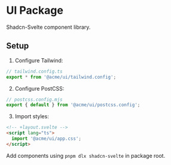 # UI Package

Shadcn-Svelte component library.

## Setup

1. Configure Tailwind:

```ts
// tailwind.config.ts
export * from '@acme/ui/tailwind.config';
```

2. Configure PostCSS:

```js
// postcss.config.mjs
export { default } from '@acme/ui/postcss.config';
```

3. Import styles:

```html
<!-- +layout.svelte -->
<script lang="ts">
  import '@acme/ui/app.css';
</script>
```

Add components using `pnpm dlx shadcn-svelte` in package root.
